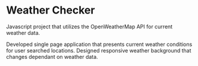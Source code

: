 # Weather Checker

Javascript project that utilizes the OpenWeatherMap API for current weather data. 

Developed single page application that presents current weather conditions for user searched locations.
Designed responsive weather background that changes dependant on weather data.

